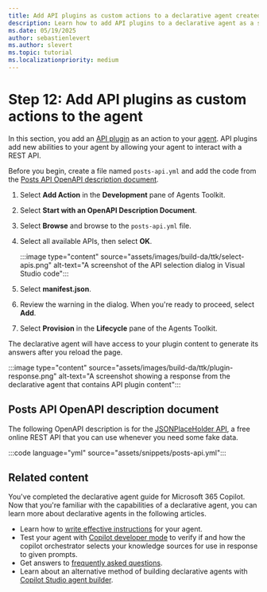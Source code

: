 ```yaml
---
title: Add API plugins as custom actions to a declarative agent created with Microsoft 365 Agents Toolkit
description: Learn how to add API plugins to a declarative agent as a step in building your first agent with Microsoft 365 Agents Toolkit.
ms.date: 05/19/2025
author: sebastienlevert
ms.author: slevert
ms.topic: tutorial
ms.localizationpriority: medium
---
```


# Step 12: Add API plugins as custom actions to the agent

In this section, you add an [API plugin](overview-api-plugins.md) as an action to your [agent](build-declarative-agents-create-agent.md). API plugins add new abilities to your agent by allowing your agent to interact with a REST API.

Before you begin, create a file named `posts-api.yml` and add the code from the [Posts API OpenAPI description document](#posts-api-openapi-description-document).

1. Select **Add Action** in the **Development** pane of Agents Toolkit.

1. Select **Start with an OpenAPI Description Document**.

1. Select **Browse** and browse to the `posts-api.yml` file.

1. Select all available APIs, then select **OK**.

    :::image type="content" source="assets/images/build-da/ttk/select-apis.png" alt-text="A screenshot of the API selection dialog in Visual Studio code":::

1. Select **manifest.json**.

1. Review the warning in the dialog. When you're ready to proceed, select **Add**.

1. Select **Provision** in the **Lifecycle** pane of the Agents Toolkit.

The declarative agent will have access to your plugin content to generate its answers after you reload the page.

:::image type="content" source="assets/images/build-da/ttk/plugin-response.png" alt-text="A screenshot showing a response from the declarative agent that contains API plugin content":::

## Posts API OpenAPI description document

The following OpenAPI description is for the [JSONPlaceHolder API](https://jsonplaceholder.typicode.com/), a free online REST API that you can use whenever you need some fake data.

:::code language="yml" source="assets/snippets/posts-api.yml":::

## Related content

You've completed the declarative agent guide for Microsoft 365 Copilot. Now that you're familiar with the capabilities of a declarative agent, you can learn more about declarative agents in the following articles.

- Learn how to [write effective instructions](declarative-agent-instructions.md) for your agent.
- Test your agent with [Copilot developer mode](debugging-copilot-agent.md) to verify if and how the copilot orchestrator selects your knowledge sources for use in response to given prompts.
- Get answers to [frequently asked questions](transparency-faq-declarative-agent.md).
- Learn about an alternative method of building declarative agents with [Copilot Studio agent builder](copilot-studio-agent-builder.md).
